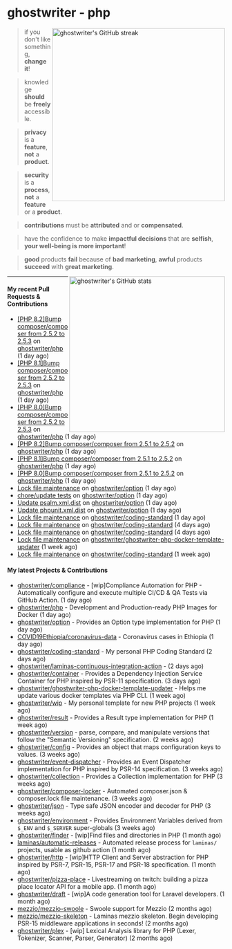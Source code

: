 # ghostwriter - php

<img alt="ghostwriter's GitHub streak" width="400px" align="right" src="https://github-readme-streak-stats.herokuapp.com/?cache_seconds=1800&user=ghostwriter">

> if you don't like something, **change it**!

> knowledge **should** be **freely** accessible.

> **privacy** is a **feature**, **not** a **product**.

> **security** is a **process**, **not** a **feature** or a **product**.

> **contributions** must be **attributed** and or **compensated**.

> have the confidence to make **impactful decisions** that are **selfish**, **your well-being is more important**!

> **good** products **fail** because of **bad marketing**, **awful** products **succeed** with **great marketing**.

<img alt="ghostwriter's GitHub stats" width="360px" align="right" src="https://github-readme-stats.vercel.app/api?cache_seconds=1800&username=ghostwriter&show_icons=true&count_private=true&hide_title=true&hide_rank=true&icon_color=333">

---

#### My recent Pull Requests & Contributions

- [[PHP 8.2]Bump composer/composer from 2.5.2 to 2.5.3](https://github.com/ghostwriter/php/pull/282) on [ghostwriter/php](https://github.com/ghostwriter/php) (1 day ago)
- [[PHP 8.1]Bump composer/composer from 2.5.2 to 2.5.3](https://github.com/ghostwriter/php/pull/281) on [ghostwriter/php](https://github.com/ghostwriter/php) (1 day ago)
- [[PHP 8.0]Bump composer/composer from 2.5.2 to 2.5.3](https://github.com/ghostwriter/php/pull/280) on [ghostwriter/php](https://github.com/ghostwriter/php) (1 day ago)
- [[PHP 8.2]Bump composer/composer from 2.5.1 to 2.5.2](https://github.com/ghostwriter/php/pull/279) on [ghostwriter/php](https://github.com/ghostwriter/php) (1 day ago)
- [[PHP 8.1]Bump composer/composer from 2.5.1 to 2.5.2](https://github.com/ghostwriter/php/pull/278) on [ghostwriter/php](https://github.com/ghostwriter/php) (1 day ago)
- [[PHP 8.0]Bump composer/composer from 2.5.1 to 2.5.2](https://github.com/ghostwriter/php/pull/277) on [ghostwriter/php](https://github.com/ghostwriter/php) (1 day ago)
- [Lock file maintenance](https://github.com/ghostwriter/option/pull/30) on [ghostwriter/option](https://github.com/ghostwriter/option) (1 day ago)
- [chore/update tests](https://github.com/ghostwriter/option/pull/29) on [ghostwriter/option](https://github.com/ghostwriter/option) (1 day ago)
- [Update psalm.xml.dist](https://github.com/ghostwriter/option/pull/28) on [ghostwriter/option](https://github.com/ghostwriter/option) (1 day ago)
- [Update phpunit.xml.dist](https://github.com/ghostwriter/option/pull/27) on [ghostwriter/option](https://github.com/ghostwriter/option) (1 day ago)
- [Lock file maintenance](https://github.com/ghostwriter/coding-standard/pull/10) on [ghostwriter/coding-standard](https://github.com/ghostwriter/coding-standard) (1 day ago)
- [Lock file maintenance](https://github.com/ghostwriter/coding-standard/pull/9) on [ghostwriter/coding-standard](https://github.com/ghostwriter/coding-standard) (4 days ago)
- [Lock file maintenance](https://github.com/ghostwriter/coding-standard/pull/8) on [ghostwriter/coding-standard](https://github.com/ghostwriter/coding-standard) (4 days ago)
- [Lock file maintenance](https://github.com/ghostwriter/ghostwriter-php-docker-template-updater/pull/10) on [ghostwriter/ghostwriter-php-docker-template-updater](https://github.com/ghostwriter/ghostwriter-php-docker-template-updater) (1 week ago)
- [Lock file maintenance](https://github.com/ghostwriter/coding-standard/pull/7) on [ghostwriter/coding-standard](https://github.com/ghostwriter/coding-standard) (1 week ago)

#### My latest Projects & Contributions

- [ghostwriter/compliance](https://github.com/ghostwriter/compliance) - [wip]Compliance Automation for PHP - Automatically configure and execute multiple CI/CD &amp; QA Tests via GitHub Action. (1 day ago)
- [ghostwriter/php](https://github.com/ghostwriter/php) - Development and Production-ready PHP Images for Docker (1 day ago)
- [ghostwriter/option](https://github.com/ghostwriter/option) - Provides an Option type implementation for PHP (1 day ago)
- [COVID19Ethiopia/coronavirus-data](https://github.com/COVID19Ethiopia/coronavirus-data) - Coronavirus cases in Ethiopia (1 day ago)
- [ghostwriter/coding-standard](https://github.com/ghostwriter/coding-standard) - My personal PHP Coding Standard (2 days ago)
- [ghostwriter/laminas-continuous-integration-action](https://github.com/ghostwriter/laminas-continuous-integration-action) -  (2 days ago)
- [ghostwriter/container](https://github.com/ghostwriter/container) - Provides a Dependency Injection Service Container for PHP inspired by PSR-11 specification. (3 days ago)
- [ghostwriter/ghostwriter-php-docker-template-updater](https://github.com/ghostwriter/ghostwriter-php-docker-template-updater) - Helps me update various docker templates via PHP CLI. (1 week ago)
- [ghostwriter/wip](https://github.com/ghostwriter/wip) - My personal template for new PHP projects (1 week ago)
- [ghostwriter/result](https://github.com/ghostwriter/result) - Provides a Result type implementation for PHP (1 week ago)
- [ghostwriter/version](https://github.com/ghostwriter/version) - parse, compare, and manipulate versions that follow the &#34;Semantic Versioning&#34; specification. (2 weeks ago)
- [ghostwriter/config](https://github.com/ghostwriter/config) - Provides an object that maps configuration keys to values. (3 weeks ago)
- [ghostwriter/event-dispatcher](https://github.com/ghostwriter/event-dispatcher) - Provides an Event Dispatcher implementation for PHP inspired by PSR-14 specification. (3 weeks ago)
- [ghostwriter/collection](https://github.com/ghostwriter/collection) - Provides a Collection implementation for PHP (3 weeks ago)
- [ghostwriter/composer-locker](https://github.com/ghostwriter/composer-locker) - Automated composer.json &amp; composer.lock file maintenance. (3 weeks ago)
- [ghostwriter/json](https://github.com/ghostwriter/json) - Type safe JSON encoder and decoder for PHP (3 weeks ago)
- [ghostwriter/environment](https://github.com/ghostwriter/environment) - Provides Environment Variables derived from `$_ENV` and `$_SERVER` super-globals (3 weeks ago)
- [ghostwriter/finder](https://github.com/ghostwriter/finder) - [wip]Find files and directories in PHP (1 month ago)
- [laminas/automatic-releases](https://github.com/laminas/automatic-releases) - Automated release process for `laminas/` projects, usable as github action (1 month ago)
- [ghostwriter/http](https://github.com/ghostwriter/http) - [wip]HTTP Client and Server abstraction for PHP inspired by PSR-7, PSR-15, PSR-17 and PSR-18 specification. (1 month ago)
- [ghostwriter/pizza-place](https://github.com/ghostwriter/pizza-place) - Livestreaming on twitch: building a pizza place locator API for a mobile app. (1 month ago)
- [ghostwriter/draft](https://github.com/ghostwriter/draft) - [wip]A code generation tool for Laravel developers. (1 month ago)
- [mezzio/mezzio-swoole](https://github.com/mezzio/mezzio-swoole) - Swoole support for Mezzio (2 months ago)
- [mezzio/mezzio-skeleton](https://github.com/mezzio/mezzio-skeleton) - Laminas mezzio skeleton. Begin developing PSR-15 middleware applications in seconds! (2 months ago)
- [ghostwriter/plex](https://github.com/ghostwriter/plex) - [wip] Lexical Analysis library for PHP (Lexer, Tokenizer, Scanner, Parser, Generator) (2 months ago)
